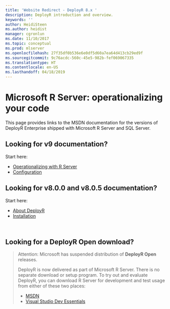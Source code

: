 ```yaml
---
title: 'Website Redirect - DeployR 8.x '
description: DeployR introduction and overview.
keywords: ''
author: HeidiSteen
ms.author: heidist
manager: cgronlun
ms.date: 11/10/2017
ms.topic: conceptual
ms.prod: mlserver
ms.openlocfilehash: 27f35df0b536e6e0df5d60a7ea64d413cb29ed9f
ms.sourcegitcommit: 9c76acdc-560c-45e5-982b-fef069067335
ms.translationtype: HT
ms.contentlocale: en-US
ms.lasthandoff: 04/18/2019
---
```

# <a name="microsoft-r-server-operationalizing-your-code"></a>Microsoft R Server: operationalizing your code

This page provides links to the MSDN documentation for the versions of DeployR Enterprise shipped with Microsoft R Server and SQL Server.

## <a name="looking-for-v9-documentation"></a>Looking for v9 documentation?

Start here:

+ [Operationalizing with R Server](https://msdn.microsoft.com/microsoft-r/operationalize/about)
+ [Configuration](https://msdn.microsoft.com/microsoft-r/operationalize/configuration-initial)


## <a name="looking-for-v800-and-v805-documentation"></a>Looking for v8.0.0 and v8.0.5 documentation?

Start here:
+ [About DeployR](https://msdn.microsoft.com/microsoft-r/deployr-about)
+ [Installation](https://msdn.microsoft.com/microsoft-r/deployr-installation)

<br>

## <a name="looking-for-a-deployr-open-download"></a>Looking for a DeployR Open download?

>Attention: Microsoft has suspended distribution of **DeployR Open** releases. 
>
>DeployR is now delivered as part of Microsoft R Server. There is no separate download or setup program.
>To try out and evaluate DeployR, you can download R Server for development and test usage from either of these two places:
> - [MSDN](https://aka.ms/rserver/linux/download) 
> - [Visual Studio Dev Essentials](https://www.visualstudio.com/dev-essentials/)